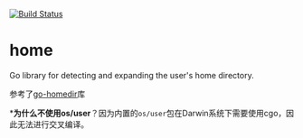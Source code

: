 [![Build Status](https://travis-ci.org/blockcdn-go/home.svg?branch=master)](https://travis-ci.org/blockcdn-go/home)

# home
Go library for detecting and expanding the user's home directory. 

参考了[go-homedir](https://github.com/mitchellh/go-homedir)库

***为什么不使用os/user**？因为内置的`os/user`包在Darwin系统下需要使用cgo，因此无法进行交叉编译。
